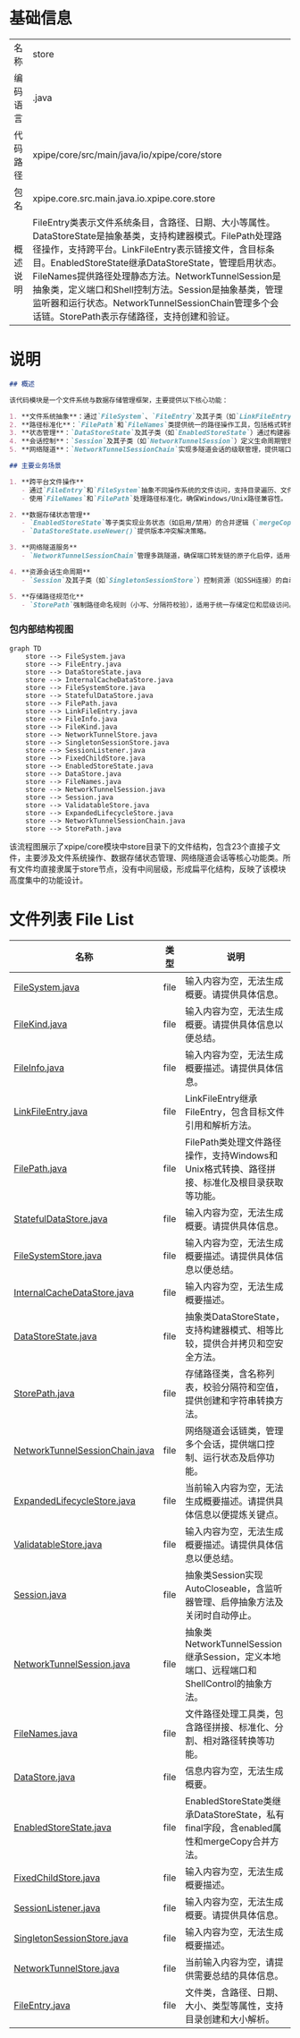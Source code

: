# 基础信息

|      |      |
|------|------|
| 名称 | store |
| 编码语言 | .java |
| 代码路径 | xpipe/core/src/main/java/io/xpipe/core/store |
| 包名 | xpipe.core.src.main.java.io.xpipe.core.store |
| 概述说明 | FileEntry类表示文件系统条目，含路径、日期、大小等属性。DataStoreState是抽象基类，支持构建器模式。FilePath处理路径操作，支持跨平台。LinkFileEntry表示链接文件，含目标条目。EnabledStoreState继承DataStoreState，管理启用状态。FileNames提供路径处理静态方法。NetworkTunnelSession是抽象类，定义端口和Shell控制方法。Session是抽象基类，管理监听器和运行状态。NetworkTunnelSessionChain管理多个会话链。StorePath表示存储路径，支持创建和验证。 |

# 说明

```markdown
## 概述

该代码模块是一个文件系统与数据存储管理框架，主要提供以下核心功能：

1. **文件系统抽象**：通过`FileSystem`、`FileEntry`及其子类（如`LinkFileEntry`）实现跨平台文件条目管理，支持文件/目录操作、链接解析和元数据（路径、大小、类型等）处理。
2. **路径标准化**：`FilePath`和`FileNames`类提供统一的路径操作工具，包括格式转换（Unix/Windows）、路径拼接、相对化、有效性校验及缓存优化。
3. **状态管理**：`DataStoreState`及其子类（如`EnabledStoreState`）通过构建器模式和合并策略管理数据存储状态，支持类型安全转换和条件合并。
4. **会话控制**：`Session`及其子类（如`NetworkTunnelSession`）定义生命周期管理（启动/停止/运行状态），支持监听器链式调用和异常处理。
5. **网络隧道**：`NetworkTunnelSessionChain`实现多隧道会话的级联管理，提供端口映射、Shell控制及原子化启动/停止。

## 主要业务场景

1. **跨平台文件操作**  
   - 通过`FileEntry`和`FileSystem`抽象不同操作系统的文件访问，支持目录遍历、文件属性读取和符号链接解析（`LinkFileEntry.resolved()`）。
   - 使用`FileNames`和`FilePath`处理路径标准化，确保Windows/Unix路径兼容性。

2. **数据存储状态管理**  
   - `EnabledStoreState`等子类实现业务状态（如启用/禁用）的合并逻辑（`mergeCopy`），适用于配置动态更新场景。
   - `DataStoreState.useNewer()`提供版本冲突解决策略。

3. **网络隧道服务**  
   - `NetworkTunnelSessionChain`管理多跳隧道，确保端口转发链的原子化启停，适用于远程服务访问和安全代理场景。

4. **资源会话生命周期**  
   - `Session`及其子类（如`SingletonSessionStore`）控制资源（如SSH连接）的自动关闭（`AutoCloseable`）和状态监听。

5. **存储路径规范化**  
   - `StorePath`强制路径命名规则（小写、分隔符校验），适用于统一存储定位和层级访问。
```


### 包内部结构视图

```mermaid
graph TD
    store --> FileSystem.java
    store --> FileEntry.java
    store --> DataStoreState.java
    store --> InternalCacheDataStore.java
    store --> FileSystemStore.java
    store --> StatefulDataStore.java
    store --> FilePath.java
    store --> LinkFileEntry.java
    store --> FileInfo.java
    store --> FileKind.java
    store --> NetworkTunnelStore.java
    store --> SingletonSessionStore.java
    store --> SessionListener.java
    store --> FixedChildStore.java
    store --> EnabledStoreState.java
    store --> DataStore.java
    store --> FileNames.java
    store --> NetworkTunnelSession.java
    store --> Session.java
    store --> ValidatableStore.java
    store --> ExpandedLifecycleStore.java
    store --> NetworkTunnelSessionChain.java
    store --> StorePath.java
```

该流程图展示了xpipe/core模块中store目录下的文件结构，包含23个直接子文件，主要涉及文件系统操作、数据存储状态管理、网络隧道会话等核心功能类。所有文件均直接隶属于store节点，没有中间层级，形成扁平化结构，反映了该模块高度集中的功能设计。

# 文件列表 File List

| 名称   | 类型  | 说明 |
|-------|------|-------------|
| [FileSystem.java](FileSystem.md) | file | 输入内容为空，无法生成概要。请提供具体信息。 |
| [FileKind.java](FileKind.md) | file | 输入内容为空，无法生成概要。请提供具体信息以便总结。 |
| [FileInfo.java](FileInfo.md) | file | 输入内容为空，无法生成概要描述。请提供具体信息。 |
| [LinkFileEntry.java](LinkFileEntry.md) | file | LinkFileEntry继承FileEntry，包含目标文件引用和解析方法。 |
| [FilePath.java](FilePath.md) | file | FilePath类处理文件路径操作，支持Windows和Unix格式转换、路径拼接、标准化及根目录获取等功能。 |
| [StatefulDataStore.java](StatefulDataStore.md) | file | 输入内容为空，无法生成概要。请提供具体信息。 |
| [FileSystemStore.java](FileSystemStore.md) | file | 输入内容为空，无法生成概要描述。请提供具体信息以便总结。 |
| [InternalCacheDataStore.java](InternalCacheDataStore.md) | file | 输入内容为空，无法生成概要描述。 |
| [DataStoreState.java](DataStoreState.md) | file | 抽象类DataStoreState，支持构建器模式、相等比较，提供合并拷贝和空安全方法。 |
| [StorePath.java](StorePath.md) | file | 存储路径类，含名称列表，校验分隔符和空值，提供创建和字符串转换方法。 |
| [NetworkTunnelSessionChain.java](NetworkTunnelSessionChain.md) | file | 网络隧道会话链类，管理多个会话，提供端口控制、运行状态及启停功能。 |
| [ExpandedLifecycleStore.java](ExpandedLifecycleStore.md) | file | 当前输入内容为空，无法生成概要描述。请提供具体信息以便提炼关键点。 |
| [ValidatableStore.java](ValidatableStore.md) | file | 输入内容为空，无法生成概要描述。请提供具体信息以便总结。 |
| [Session.java](Session.md) | file | 抽象类Session实现AutoCloseable，含监听器管理、启停抽象方法及关闭时自动停止。 |
| [NetworkTunnelSession.java](NetworkTunnelSession.md) | file | 抽象类NetworkTunnelSession继承Session，定义本地端口、远程端口和ShellControl的抽象方法。 |
| [FileNames.java](FileNames.md) | file | 文件路径处理工具类，包含路径拼接、标准化、分割、相对路径转换等功能。 |
| [DataStore.java](DataStore.md) | file | 信息内容为空，无法生成概要。 |
| [EnabledStoreState.java](EnabledStoreState.md) | file | EnabledStoreState类继承DataStoreState，私有final字段，含enabled属性和mergeCopy合并方法。 |
| [FixedChildStore.java](FixedChildStore.md) | file | 输入内容为空，无法生成概要描述。 |
| [SessionListener.java](SessionListener.md) | file | 输入内容为空，无法生成概要。请提供具体信息。 |
| [SingletonSessionStore.java](SingletonSessionStore.md) | file | 输入内容为空，无法生成概要描述。 |
| [NetworkTunnelStore.java](NetworkTunnelStore.md) | file | 当前输入内容为空，请提供需要总结的具体信息。 |
| [FileEntry.java](FileEntry.md) | file | 文件类，含路径、日期、大小、类型等属性，支持目录创建和大小解析。 |


